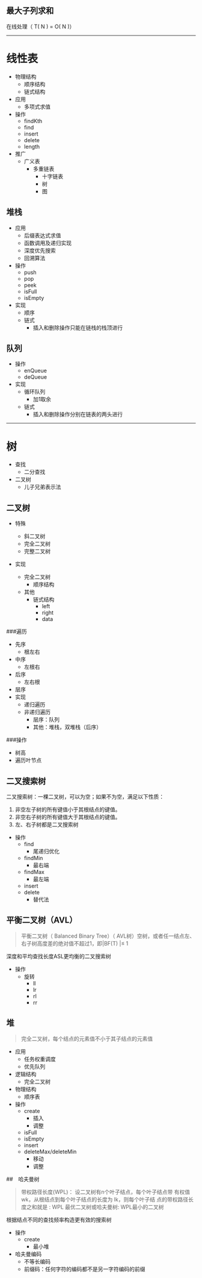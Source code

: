 ## 最大子列求和
在线处理（ T( N ) = O( N )）

---

# 线性表
 - 物理结构
	 - 顺序结构
	 - 链式结构
 - 应用
	 - 多项式求值
 - 操作
	 - findKth
	 - find
	 - insert
	 - delete
	 - length
 - 推广
	 - 广义表
		 - 多重链表
			 - 十字链表
			 - 树
			 - 图

## 堆栈
 - 应用
	 - 后缀表达式求值
	 - 函数调用及递归实现
	 - 深度优先搜索
	 - 回溯算法
 - 操作
	 - push
	 - pop
	 - peek
	 - isFull
	 - isEmpty
 - 实现
	 - 顺序
	 - 链式
		 - 插入和删除操作只能在链栈的栈顶进行

## 队列
 - 操作
	 - enQueue
	 - deQueue
 - 实现
	 - 循环队列
		 - 加1取余
	 - 链式
		 - 插入和删除操作分别在链表的两头进行

---

# 树
 - 查找
	 - 二分查找
 - 二叉树
	 - 儿子兄弟表示法

## 二叉树
 - 特殊
	 - 斜二叉树
	 - 完全二叉树
	 - 完整二叉树

 - 实现
	 - 完全二叉树
		 - 顺序结构
	 - 其他
		 - 链式结构
			 - left
			 - right
			 - data

###遍历

 - 先序
	 - 根左右
 - 中序
	 - 左根右
 - 后序
	 - 左右根
 - 层序
 - 实现
	 - 递归遍历
	 - 非递归遍历
		 - 层序：队列
		 - 其他：堆栈，双堆栈（后序）

###操作

 - 树高
 - 遍历叶节点

## 二叉搜索树
二叉搜索树：一棵二叉树，可以为空；如果不为空，满足以下性质：
1. 非空左子树的所有键值小于其根结点的键值。
2. 非空右子树的所有键值大于其根结点的键值。
3. 左、右子树都是二叉搜索树

 - 操作
	 - find
		 - 尾递归优化
	 - findMin
		 - 最右端
	 - findMax
		 - 最左端
	 - insert
	 - delete
		 - 替代法

## 平衡二叉树（AVL）
>平衡二叉树（ Balanced Binary Tree）（ AVL树）空树，或者任一结点左、右子树高度差的绝对值不超过1，即|BF(T) |≤ 1

深度和平均查找长度ASL更均衡的二叉搜索树

 - 操作
	 - 旋转
		 - ll
		 - lr
		 - rl
		 - rr

## 堆
>完全二叉树，每个结点的元素值不小于其子结点的元素值


 - 应用
	 - 任务权重调度
	 - 优先队列
 - 逻辑结构
	 - 完全二叉树
 - 物理结构
	 - 顺序表
 - 操作
	 - create
		 - 插入
		 - 调整
	 - isFull
	 - isEmpty
	 - insert
	 - deleteMax/deleteMin
		 - 移动
		 - 调整

##　哈夫曼树
>带权路径长度(WPL)： 设二叉树有n个叶子结点，每个叶子结点带
有权值 wk，从根结点到每个叶子结点的长度为 lk，则每个叶子结
点的带权路径长度之和就是 : WPL
最优二叉树或哈夫曼树: WPL最小的二叉树

根据结点不同的查找频率构造更有效的搜索树
 
 - 操作
	 - create
		 - 最小堆
 - 哈夫曼编码
	 - 不等长编码 
	 - 前缀码：任何字符的编码都不是另一字符编码的前缀
